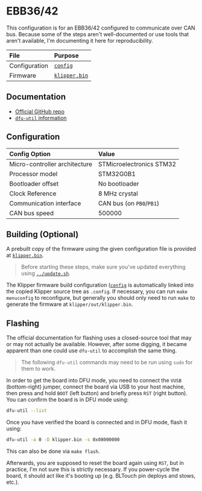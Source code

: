 # EBB36/42

This configuration is for an EBB36/42 configured to communicate over CAN bus.
Because some of the steps aren't well-documented or use tools that aren't
available, I'm documenting it here for reproducibility.

| File          | Purpose                           |
|:--------------|:----------------------------------|
| Configuration | [`config`](./config)              |
| Firmware      | [`klipper.bin`](./klipper.bin)    |

## Documentation

- [Official GitHub repo](https://github.com/bigtreetech/EBB)
- [`dfu-util` information](https://dfu-util.sourceforge.net/)

## Configuration

| Config Option                 | Value                     |
|:------------------------------|:--------------------------|
| Micro-controller architecture | STMicroelectronics STM32  |
| Processor model               | STM32G0B1                 |
| Bootloader offset             | No bootloader             |
| Clock Reference               | 8 MHz crystal             |
| Communication interface       | CAN bus (on `PB0`/`PB1`)  |
| CAN bus speed                 | 500000                    |

## Building (Optional)

A prebuilt copy of the firmware using the given configuration file is provided
at [`klipper.bin`](./klipper.bin).

> Before starting these steps, make sure you've updated everything using
> [`../update.sh`](../update.sh).

The Klipper firmware build configuration ([`config`](./config) is automatically
linked into the copied Klipper source tree as `.config`. If necessary, you can
run `make menuconfig` to reconfigure, but generally you should only need to run
`make` to generate the firmware at `klipper/out/klipper.bin`.

## Flashing

The official documentation for flashing uses a closed-source tool that may or
may not actually be available. However, after some digging, it became apparent
than one could use `dfu-util` to accomplish the same thing.

> The following `dfu-util` commands may need to be run using `sudo` for them to
> work.

In order to get the board into DFU mode, you need to connect the `VUSB`
(bottom-right) jumper, connect the board via USB to your host machine, then
press and hold `BOOT` (left button) and briefly press `RST` (right button). You
can confirm the board is in DFU mode using:

```bash
dfu-util --list
```

Once you have verified the board is connected and in DFU mode, flash it using:

```bash
dfu-util -a 0 -D klipper.bin -s 0x08000000
```

This can also be done via `make flash`.

Afterwards, you are supposed to reset the board again using `RST`, but in
practice, I'm not sure this is strictly necessary. If you power-cycle the board,
it should act like it's booting up (e.g. BLTouch pin deploys and stows, etc.).

